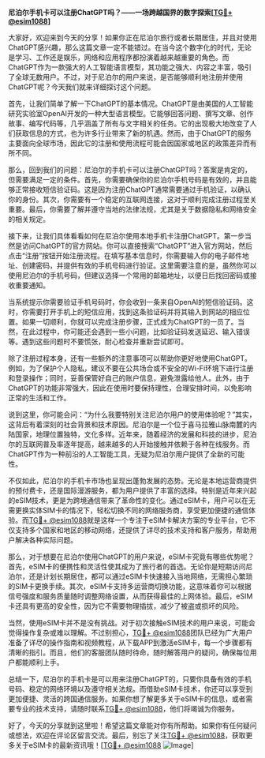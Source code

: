 **尼泊尔手机卡可以注册ChatGPT吗？——一场跨越国界的数字探索[[TG💪+ @esim1088](https://t.me/s/esim1088)]**

大家好，欢迎来到今天的分享！如果你正在尼泊尔旅行或者长期居住，并且对使用ChatGPT感兴趣，那么这篇文章一定不能错过。在当今这个数字化的时代，无论是学习、工作还是娱乐，网络和应用程序都扮演着越来越重要的角色。而ChatGPT作为一款强大的人工智能语言模型，其功能之强大、内容之丰富，吸引了全球无数用户。不过，对于尼泊尔的用户来说，是否能够顺利地注册并使用ChatGPT呢？今天我们就来详细探讨这个问题。

首先，让我们简单了解一下ChatGPT的基本情况。ChatGPT是由美国的人工智能研究实验室OpenAI开发的一种大型语言模型。它能够回答问题、撰写文章、创作故事、编写代码等，几乎涵盖了所有与文字相关的任务。它的出现极大地改变了人们获取信息的方式，也为许多行业带来了新的机遇。然而，由于ChatGPT的服务主要面向全球市场，因此它的注册和使用流程可能会因国家或地区的政策差异而有所不同。

那么，回到我们的问题：尼泊尔的手机卡可以注册ChatGPT吗？答案是肯定的，但需要满足一定的条件。首先，你需要确保你的尼泊尔手机号码是有效的，并且能够正常接收短信验证码。这是因为注册ChatGPT通常需要通过手机验证，以确认你的身份。其次，你需要有一个稳定的互联网连接，这对于顺利完成注册过程至关重要。最后，你需要了解并遵守当地的法律法规，尤其是关于数据隐私和网络安全的相关规定。

接下来，让我们具体看看如何在尼泊尔使用本地手机卡注册ChatGPT。第一步当然是访问ChatGPT的官方网站。你可以直接搜索“ChatGPT”进入官方网站，然后点击“注册”按钮开始注册流程。在填写基本信息时，你需要输入你的电子邮件地址、创建密码，并提供有效的手机号码进行验证。这里需要注意的是，虽然你可以使用尼泊尔的手机号码，但建议选择一个常用的邮箱地址，以便日后找回密码或接收重要通知。

当系统提示你需要验证手机号码时，你会收到一条来自OpenAI的短信验证码。这时，你需要打开手机上的短信应用，找到这条验证码并将其输入到网站的相应位置。如果一切顺利，你就可以完成注册步骤，正式成为ChatGPT的一员了。当然，在此过程中，你可能还会遇到一些小问题，比如验证码发送延迟、输入错误等。遇到这些问题时不要慌张，耐心检查并重新尝试即可。

除了注册过程本身，还有一些额外的注意事项可以帮助你更好地使用ChatGPT。例如，为了保护个人隐私，建议不要在公共场合或不安全的Wi-Fi环境下进行注册和登录操作；同时，妥善保管好自己的账户信息，避免泄露给他人。此外，由于ChatGPT的功能非常强大，因此在使用时要保持理性，合理安排时间，以免影响正常的生活和工作。

说到这里，你可能会问：“为什么我要特别关注尼泊尔用户的使用体验呢？”其实，这背后有着深刻的社会背景和技术原因。尼泊尔是一个位于喜马拉雅山脉南麓的内陆国家，地理位置独特，文化多样。近年来，随着经济的发展和科技的进步，尼泊尔的互联网普及率逐年提高，越来越多的人开始接触并依赖于各种在线服务。而ChatGPT作为一种前沿的人工智能工具，无疑为尼泊尔用户提供了全新的可能性。

不仅如此，尼泊尔的手机卡市场也呈现出蓬勃发展的态势。无论是本地运营商提供的预付费卡，还是国际漫游服务，都为用户提供了丰富的选择。特别是近年来兴起的eSIM技术，更是为跨境通信带来了革命性的变化。通过eSIM卡，用户可以在无需更换实体SIM卡的情况下，轻松切换不同的网络服务商，享受更加便捷的通信体验。而[TG💪+ @esim1088](https://t.me/s/esim1088)就是这样一个专注于eSIM卡解决方案的专业平台，它不仅支持多个国家和地区的移动网络，还提供了详尽的技术支持和客户服务，帮助用户解决各种实际问题。

那么，对于想要在尼泊尔使用ChatGPT的用户来说，eSIM卡究竟有哪些优势呢？首先，eSIM卡的便携性和灵活性使其成为了旅行者的首选。无论你是短期访问尼泊尔，还是计划长期居住，都可以通过eSIM卡快速接入当地网络，无需担心繁琐的SIM卡更换手续。其次，eSIM卡支持多运营商切换功能，这意味着你可以根据信号强度和服务质量随时调整网络设置，从而获得最佳的上网体验。最后，eSIM卡还具有更高的安全性，因为它不需要物理插拔，减少了被盗或损坏的风险。

当然，使用eSIM卡并不是没有挑战。对于初次接触eSIM技术的用户来说，可能会觉得操作复杂或难以理解。不过别担心，[TG💪+ @esim1088](https://t.me/s/esim1088)团队已经为广大用户准备了详尽的操作指南和视频教程，从下载APP到激活eSIM卡，每一个步骤都有清晰的指引。而且，他们的客服团队随时待命，随时解答用户的疑问，确保每位用户都能顺利上手。

总结一下，尼泊尔的手机卡是可以用来注册ChatGPT的，只要你具备有效的手机号码、稳定的网络环境以及遵守相关法规。而借助eSIM卡技术，你还可以享受到更加便捷、灵活的跨国通信服务。如果你想了解更多关于eSIM卡的信息，或者需要专业的技术支持，请随时联系[TG💪+ @esim1088](https://t.me/s/esim1088)，他们将竭诚为你服务。

好了，今天的分享就到这里啦！希望这篇文章能对你有所帮助。如果你有任何疑问或想法，欢迎在评论区留言交流。最后，别忘了关注[TG💪+ @esim1088](https://t.me/s/esim1088)，获取更多关于eSIM卡的最新资讯哦！[[TG💪+ @esim1088](https://t.me/s/esim1088) ![Image](https://i.postimg.cc/4NQfJmqS/Snipaste-2025-05-13-00-14-12.png)]
